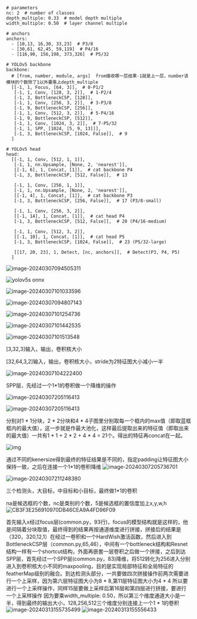 ```
# parameters
nc: 2  # number of classes
depth_multiple: 0.33  # model depth multiple
width_multiple: 0.50  # layer channel multiple

# anchors
anchors:
  - [10,13, 16,30, 33,23]  # P3/8
  - [30,61, 62,45, 59,119]  # P4/16
  - [116,90, 156,198, 373,326]  # P5/32

# YOLOv5 backbone
backbone:
  # [from, number, module, args]  from接收哪一层结果-1就是上一层，number该模块的个数除了1以外要乘上depth_multiple
  [[-1, 1, Focus, [64, 3]],  # 0-P1/2
   [-1, 1, Conv, [128, 3, 2]],  # 1-P2/4
   [-1, 3, BottleneckCSP, [128]],
   [-1, 1, Conv, [256, 3, 2]],  # 3-P3/8
   [-1, 9, BottleneckCSP, [256]],
   [-1, 1, Conv, [512, 3, 2]],  # 5-P4/16
   [-1, 9, BottleneckCSP, [512]],
   [-1, 1, Conv, [1024, 3, 2]],  # 7-P5/32
   [-1, 1, SPP, [1024, [5, 9, 13]]],
   [-1, 3, BottleneckCSP, [1024, False]],  # 9
  ]

# YOLOv5 head
head:
  [[-1, 1, Conv, [512, 1, 1]],
   [-1, 1, nn.Upsample, [None, 2, 'nearest']],
   [[-1, 6], 1, Concat, [1]],  # cat backbone P4
   [-1, 3, BottleneckCSP, [512, False]],  # 13

   [-1, 1, Conv, [256, 1, 1]],
   [-1, 1, nn.Upsample, [None, 2, 'nearest']],
   [[-1, 4], 1, Concat, [1]],  # cat backbone P3
   [-1, 3, BottleneckCSP, [256, False]],  # 17 (P3/8-small)

   [-1, 1, Conv, [256, 3, 2]],
   [[-1, 14], 1, Concat, [1]],  # cat head P4
   [-1, 3, BottleneckCSP, [512, False]],  # 20 (P4/16-medium)

   [-1, 1, Conv, [512, 3, 2]],
   [[-1, 10], 1, Concat, [1]],  # cat head P5
   [-1, 3, BottleneckCSP, [1024, False]],  # 23 (P5/32-large)

   [[17, 20, 23], 1, Detect, [nc, anchors]],  # Detect(P3, P4, P5)
  ]
```

![image-20240307094505311](https://github.com/jiangsu415/YOLOV5/assets/130949548/6ce6cf5d-e8a6-42b9-b060-c474a2114b84)

![yolov5s onnx](https://github.com/jiangsu415/YOLOV5/assets/130949548/5b2b7797-8d5d-4cbf-9ff9-78b76c801180)

![image-20240307101033596](https://github.com/jiangsu415/YOLOV5/assets/130949548/a04bc21f-f7e1-418f-9234-bcd38af68db3)

![image-20240307094807143](https://github.com/jiangsu415/YOLOV5/assets/130949548/90331fa1-4cc0-46b0-8125-f6705151e791)

![image-20240307101254736](https://github.com/jiangsu415/YOLOV5/assets/130949548/00d5d815-96f3-4884-8ed6-9e91ba3ee3a7)

![image-20240307101442535](https://github.com/jiangsu415/YOLOV5/assets/130949548/13cd1d99-833c-4214-abbb-043e86b0a771)

![image-20240307101513548](https://github.com/jiangsu415/YOLOV5/assets/130949548/130404c1-52b7-471b-a975-86233c8c7f5b)


[3,32,3]输入，输出，卷积核大小

[32,64,3,2]输入，输出，卷积核大小，stride为2特征图大小减小一半

![image-20240307104222400](https://github.com/jiangsu415/YOLOV5/assets/130949548/340f549e-fe39-4bc7-8882-645235d0684d)

SPP层，先经过一个1*1的卷积做一个降维的操作

![image-20240307205116413](https://github.com/jiangsu415/YOLOV5/assets/130949548/af0dcf97-b8de-43e5-ba2f-837657ed22ad)

![image-20240307205116413](https://github.com/jiangsu415/YOLOV5/assets/130949548/861a948a-8b64-4b6d-b235-f77b6b8a1ff0)


分别对1 * 1分块，2 * 2分块和4 * 4子图里分别取每一个框内的max值（即取蓝框框内的最大值），这一步就是作最大池化，这样最后提取出来的特征值（即取出来的最大值）一共有1 * 1 + 2 * 2 + 4 * 4 = 21个。得出的特征再concat在一起。

![img](https://img-blog.csdnimg.cn/d87b6e3992c84da1ba8962088e622d05.png?x-oss-process=image/watermark,type_d3F5LXplbmhlaQ,shadow_50,text_Q1NETiBAdHTkuKs=,size_20,color_FFFFFF,t_70,g_se,x_16)

通过不同的kenersize得到最终的特征结果是不同的，指定padding让特征图大小保持一致，之后在连接一个1*1的卷积降维
![image-20240307205736701](https://github.com/jiangsu415/YOLOV5/assets/130949548/31695582-8436-4ad8-b582-79f6a8d775b8)

![image-20240307211248380](https://github.com/jiangsu415/YOLOV5/assets/130949548/3938bfa4-7c42-4bf5-9a68-11ef89de65bc)

三个检测头，大目标，中目标和小目标，最终做1*1的卷积

na是候选框的个数，nc是类别的个数，5是候选框的置信度加上x,y,w,h
![CB3F3E256910970DB46CEA9A4FD96F09](https://github.com/jiangsu415/YOLOV5/assets/130949548/2f0a2423-0eb9-4cf2-9a4b-d48421c699d6)


首先输入x经过focus层(common.py，93行)，focus的模型结构就是这样的，他是间隔着分块取值，最终得到的结果再按通道维度进行拼接，拼接后的结果是（320，320,12,1）在经过一卷积和一个HardWish激活函数，然后进入到BottleneckCSP层（common.py,65,46），中间有一个bottleneck结构和Resnet结构一样有一个shortcut结构，外面再嵌套一层卷积之后做一个拼接，之后到达SPP层，首先经过一个SPP层(common.py，83)降维，将512转化为256进入分别进入到卷积核大小不同的maxpooling，目的是实现局部特征和全局特征的featherMap级别的融合。到达检测头部分，一共要做四次拼接操作前两次需要进行一个上采样，因为第六层特征图大小为8 * 8,第11层特征图大小为4 * 4 所以要进行一个上采样操作，同样15层要做上采样后第16层和第四层进行拼接，要进行一个上采样操作  因为要乘width_multiple: 0.50，所以第三个维度通道大小是一半，得到最终的输出大小，128,256,512三个维度分别连接上一个1 * 1的卷积
![image-20240313155735499](https://github.com/jiangsu415/YOLOV5/assets/130949548/e71fcc12-fc8d-4ea5-abd4-993d5d27ef80)
![image-20240313155556433](https://github.com/jiangsu415/YOLOV5/assets/130949548/3b93fbb7-c6d5-4672-acbf-c7c7ddaec04d)
